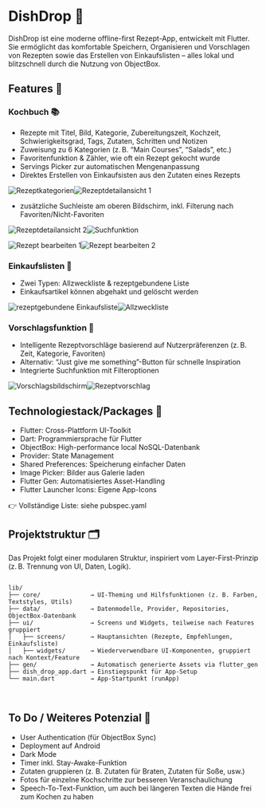 # DishDrop 🥘

DishDrop ist eine moderne offline-first Rezept-App, entwickelt mit Flutter. Sie ermöglicht das komfortable Speichern, Organisieren und Vorschlagen von Rezepten sowie das Erstellen von Einkaufslisten – alles lokal und blitzschnell durch die Nutzung von ObjectBox.


## Features 🚀

### Kochbuch 📚
- Rezepte mit Titel, Bild, Kategorie, Zubereitungszeit, Kochzeit, Schwierigkeitsgrad, Tags, Zutaten, Schritten und Notizen
- Zuweisung zu 6 Kategorien (z. B. “Main Courses”, “Salads”, etc.)
- Favoritenfunktion & Zähler, wie oft ein Rezept gekocht wurde
- Servings Picker zur automatischen Mengenanpassung
- Direktes Erstellen von Einkaufsisten aus den Zutaten eines Rezepts

![Rezeptkategorien](assets/images/categories_screenshot.png)![Rezeptdetailansicht 1](assets/images/recipe_details_top_screenshot.png)


- zusätzliche Suchleiste am oberen Bildschirm, inkl. Filterung nach Favoriten/Nicht-Favoriten

![Rezeptdetailansicht 2](assets/images/recipe_details_bottom_screenshot.png)![Suchfunktion](assets/images/searchbar_screenshot.png)

![Rezept bearbeiten 1](assets/images/edit_recipe_screenshot.png)![Rezept bearbeiten 2](assets/images/edit_recipe_ingredients_screenshot.png)

### Einkaufslisten 🛒
- Zwei Typen: Allzweckliste & rezeptgebundene Liste
- Einkaufsartikel können abgehakt und gelöscht werden

![rezeptgebundene Einkaufsliste](assets/images/recipe_shopping_list_screenshot.png)![Allzweckliste](assets/images/all_purpose_list_screenshot.png)


### Vorschlagsfunktion 🎲
- Intelligente Rezeptvorschläge basierend auf Nutzerpräferenzen (z. B. Zeit, Kategorie, Favoriten)
- Alternativ: “Just give me something”-Button für schnelle Inspiration
- Integrierte Suchfunktion mit Filteroptionen

![Vorschlagsbildschirm](assets/images/recommendation_screen_screenshot.png)![Rezeptvorschlag](assets/images/recommendation_card_screenshot.png)


## Technologiestack/Packages 🧱
- Flutter: Cross-Plattform UI-Toolkit
- Dart: Programmiersprache für Flutter
- ObjectBox: High-performance local NoSQL-Datenbank
- Provider: State Management
- Shared Preferences: Speicherung einfacher Daten
- Image Picker: Bilder aus Galerie laden
- Flutter Gen: Automatisiertes Asset-Handling
- Flutter Launcher Icons: Eigene App-Icons
    
👉 Vollständige Liste: siehe pubspec.yaml


## Projektstruktur 🗂️

Das Projekt folgt einer modularen Struktur, inspiriert vom Layer-First-Prinzip (z. B. Trennung von UI, Daten, Logik).
<pre>
<code>
lib/
├── core/              → UI-Theming und Hilfsfunktionen (z. B. Farben, Textstyles, Utils)
├── data/              → Datenmodelle, Provider, Repositories, ObjectBox-Datenbank
├── ui/                → Screens und Widgets, teilweise nach Features gruppiert
│   ├── screens/       → Hauptansichten (Rezepte, Empfehlungen, Einkaufsliste)
│   ├── widgets/       → Wiederverwendbare UI-Komponenten, gruppiert nach Kontext/Feature
├── gen/               → Automatisch generierte Assets via flutter_gen
├── dish_drop_app.dart → Einstiegspunkt für App-Setup
└── main.dart          → App-Startpunkt (runApp)

</code>	
</pre>


## To Do / Weiteres Potenzial 📝
- User Authentication (für ObjectBox Sync)
- Deployment auf Android
- Dark Mode
- Timer inkl. Stay-Awake-Funktion
- Zutaten gruppieren (z. B. Zutaten für Braten, Zutaten für Soße, usw.)
- Fotos für einzelne Kochschritte zur besseren Veranschaulichung
- Speech-To-Text-Funktion, um auch bei längeren Texten die Hände frei zum Kochen zu haben

